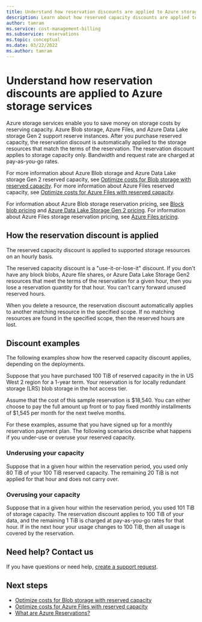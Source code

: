 ```yaml
---
title: Understand how reservation discounts are applied to Azure storage services | Microsoft Docs
description: Learn about how reserved capacity discounts are applied to Azure Blob storage, Azure Files, and Azure Data Lake Storage Gen2 resources.
author: tamram
ms.service: cost-management-billing
ms.subservice: reservations
ms.topic: conceptual
ms.date: 03/22/2022
ms.author: tamram
---
```


# Understand how reservation discounts are applied to Azure storage services 
Azure storage services enable you to save money on storage costs by reserving capacity. Azure Blob storage, Azure Files, and Azure Data Lake storage Gen 2 support reserve instances. After you purchase reserved capacity, the reservation discount is automatically applied to the storage resources that match the terms of the reservation. The reservation discount applies to storage capacity only. Bandwidth and request rate are charged at pay-as-you-go rates.

For more information about Azure Blob storage and Azure Data Lake storage Gen 2 reserved capacity, see [Optimize costs for Blob storage with reserved capacity](../../storage/blobs/storage-blob-reserved-capacity.md). For more information about Azure Files reserved capacity, see [Optimize costs for Azure Files with reserved capacity](../../storage/files/files-reserve-capacity.md).

For information about Azure Blob storage reservation pricing, see [Block blob pricing](https://azure.microsoft.com/pricing/details/storage/blobs/) and [Azure Data Lake Storage Gen 2 pricing](https://azure.microsoft.com/pricing/details/storage/data-lake/). For information about Azure Files storage reservation pricing, see [Azure Files pricing](https://azure.microsoft.com/pricing/details/storage/files).

## How the reservation discount is applied
The reserved capacity discount is applied to supported storage resources on an hourly basis.

The reserved capacity discount is a "use-it-or-lose-it" discount. If you don't have any block blobs, Azure file shares, or Azure Data Lake Storage Gen2 resources that meet the terms of the reservation for a given hour, then you lose a reservation quantity for that hour. You can't carry forward unused reserved hours.

When you delete a resource, the reservation discount automatically applies to another matching resource in the specified scope. If no matching resources are found in the specified scope, then the reserved hours are lost.

## Discount examples
The following examples show how the reserved capacity discount applies, depending on the deployments.

Suppose that you have purchased 100 TiB of reserved capacity in the in US West 2 region for a 1-year term. Your reservation is for locally redundant storage (LRS) blob storage in the hot access tier.

Assume that the cost of this sample reservation is $18,540. You can either choose to pay the full amount up front or to pay fixed monthly installments of $1,545 per month for the next twelve months.

For these examples, assume that you have signed up for a monthly reservation payment plan. The following scenarios describe what happens if you under-use or overuse your reserved capacity.

### Underusing your capacity
Suppose that in a given hour within the reservation period, you used only 80 TiB of your 100 TiB reserved capacity. The remaining 20 TiB is not applied for that hour and does not carry over.

### Overusing your capacity
Suppose that in a given hour within the reservation period, you used 101 TiB of storage capacity. The reservation discount applies to 100 TiB of your data, and the remaining 1 TiB is charged at pay-as-you-go rates for that hour. If in the next hour your usage changes to 100 TiB, then all usage is covered by the reservation.

## Need help? Contact us
If you have questions or need help, [create a support request](https://go.microsoft.com/fwlink/?linkid=2083458).

## Next steps
- [Optimize costs for Blob storage with reserved capacity](../../storage/blobs/storage-blob-reserved-capacity.md)
- [Optimize costs for Azure Files with reserved capacity](../../storage/files/files-reserve-capacity.md)
- [What are Azure Reservations?](save-compute-costs-reservations.md)
